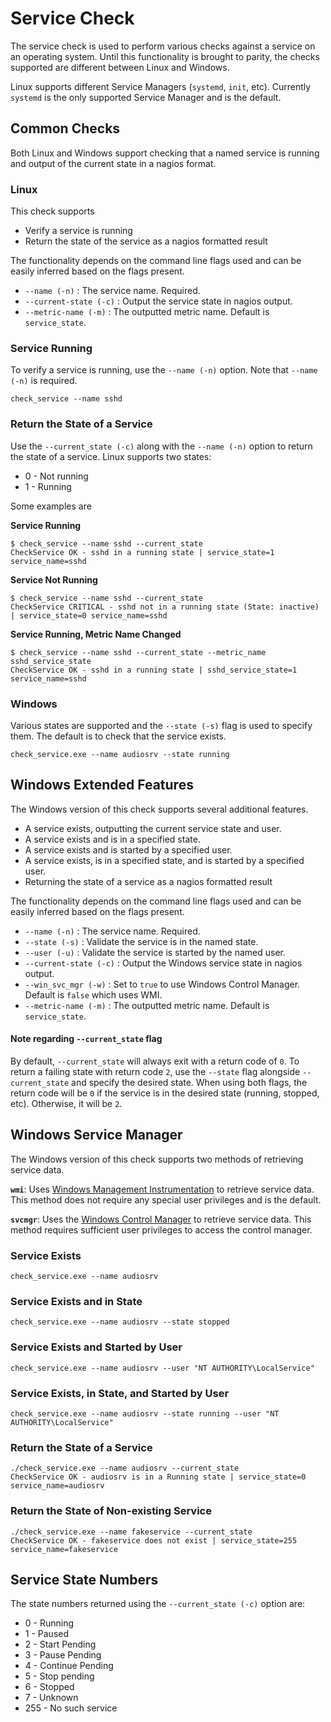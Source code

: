 # Service Check
The service check is used to perform various checks against a service on an operating system. Until this functionality is brought to parity, the checks supported are different between Linux and Windows.

Linux supports different Service Managers (`systemd`, `init`, etc). Currently `systemd` is the only supported Service Manager and is the default.

## Common Checks
Both Linux and Windows support checking that a named service is running and output of the current state in a nagios format.

### Linux
This check supports
* Verify a service is running
* Return the state of the service as a nagios formatted result

The functionality depends on the command line flags used and can be easily inferred based on the flags present.
* `--name (-n)` : The service name. Required.
* `--current-state (-c)` : Output the service state in nagios output.
* `--metric-name (-m)` : The outputted metric name. Default is `service_state`.

### Service Running
To verify a service is running, use the `--name (-n)` option. Note that `--name (-n)` is required.
```
check_service --name sshd
```

### Return the State of a Service
Use the `--current_state (-c)` along with the `--name (-n)` option to return the state of a service. Linux supports two states:
* 0 - Not running
* 1 - Running

Some examples are

**Service Running**

```
$ check_service --name sshd --current_state
CheckService OK - sshd in a running state | service_state=1 service_name=sshd
```

**Service Not Running**

```
$ check_service --name sshd --current_state
CheckService CRITICAL - sshd not in a running state (State: inactive) | service_state=0 service_name=sshd
```

**Service Running, Metric Name Changed**

```
$ check_service --name sshd --current_state --metric_name sshd_service_state
CheckService OK - sshd in a running state | sshd_service_state=1 service_name=sshd
```

### Windows
Various states are supported and the `--state (-s)` flag is used to specify them. The default is to check that the service exists.
```
check_service.exe --name audiosrv --state running
```

## Windows Extended Features
The Windows version of this check supports several additional features.
* A service exists, outputting the current service state and user.
* A service exists and is in a specified state.
* A service exists and is started by a specified user.
* A service exists, is in a specified state, and is started by a specified user.
* Returning the state of a service as a nagios formatted result

The functionality depends on the command line flags used and can be easily inferred based on the flags present.
* `--name (-n)` : The service name. Required.
* `--state (-s)` : Validate the service is in the named state.
* `--user (-u)` : Validate the service is started by the named user.
* `--current-state (-c)` : Output the Windows service state in nagios output.
* `--win_svc_mgr (-w)` : Set to `true` to use Windows Control Manager. Default is `false` which uses WMI.
* `--metric-name (-m)` : The outputted metric name. Default is `service_state`.

#### Note regarding `--current_state` flag
By default, `--current_state` will always exit with a return code of `0`. To return a failing state with return code `2`, use the `--state` flag alongside `--current_state` and specify the desired state. When using both flags, the return code will be `0` if the service is in the desired state (running, stopped, etc). Otherwise, it will be `2`.

## Windows Service Manager
The Windows version of this check supports two methods of retrieving service data.

**`wmi`**: Uses [Windows Management Instrumentation](https://docs.microsoft.com/en-us/windows/desktop/wmisdk/wmi-start-page) to retrieve service data. This method does not require any special user privileges and is the default.

**`svcmgr`**: Uses the [Windows Control Manager](https://docs.microsoft.com/en-us/windows/desktop/services/service-control-manager) to retrieve service data. This method requires sufficient user privileges to access the control manager.

### Service Exists
```
check_service.exe --name audiosrv
```
### Service Exists and in State
```
check_service.exe --name audiosrv --state stopped
```
### Service Exists and Started by User
```
check_service.exe --name audiosrv --user "NT AUTHORITY\LocalService"
```
### Service Exists, in State, and Started by User
```
check_service.exe --name audiosrv --state running --user "NT AUTHORITY\LocalService"
```

### Return the State of a Service
```
./check_service.exe --name audiosrv --current_state
CheckService OK - audiosrv is in a Running state | service_state=0 service_name=audiosrv
```

### Return the State of Non-existing Service
```
./check_service.exe --name fakeservice --current_state
CheckService OK - fakeservice does not exist | service_state=255 service_name=fakeservice
```

## Service State Numbers
The state numbers returned using the `--current_state (-c)` option are:
* 0 - Running
* 1 - Paused
* 2 - Start Pending
* 3 - Pause Pending
* 4 - Continue Pending
* 5 - Stop pending
* 6 - Stopped
* 7 - Unknown
* 255 - No such service